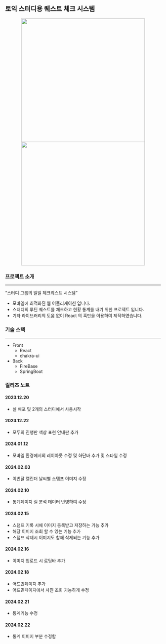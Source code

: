 ## 토익 스터디용 퀘스트 체크 시스템

<div align=center>

<img src="https://velog.velcdn.com/images/dpwns108/post/db29d7d7-fc60-499e-bf48-4d80ce774a15/image.png" width="400px" height="" >

<img src="https://velog.velcdn.com/images/dpwns108/post/2231698e-3193-4446-90ca-9a786e5ca712/image.png" width="400px" height="">

</div>



### 프로젝트 소개

---

“스터디 그룹의 일일 체크리스트 시스템”

- 모바일에 최적화된 웹 어플리케이션 입니다.
- 스터디의 루틴 퀘스트를 체크하고 현황 통계를 내기 위한 프로젝트 입니다.
- 기타 라이브러리의 도움 없이 React 의 훅만을 이용하여 제작하였습니다.


### 기술 스택
---
- Front
    - React
    - chakra-ui
- Back
    - FireBase
    - SpringBoot


### 릴리즈 노트 

#### 2023.12.20
- 실 배포 및 2개의 스터디에서 사용시작

#### 2023.12.22 
- 모두의 진행판 색상 표현 안내판 추가 

#### 2024.01.12
- 모바일 환경에서의 레이아웃 수정 및 하단바 추가 및 스타일 수정 

#### 2024.02.03
- 이번달 캘린더 날씨별 스템프 이미지 수정

#### 2024.02.10
- 통계페이지 실 분석 데이터 반영하여 수정


#### 2024.02.15
- 스탬프 기록 시에 이미지 등록받고 저장하는 기능 추가 
- 해당 이미지 조회 할 수 있는 기능 추가 
- 스탬프 삭제시 이미지도 함께 삭제되는 기능 추가 

#### 2024.02.16
- 이미지 업로드 시 로딩바 추가

#### 2024.02.18 
- 어드민페이지 추가
- 어드민페이지에서 사진 조회 가능하게 수정 

#### 2024.02.21
- 통계기능 수정 

#### 2024.02.22
- 통계 이미지 부분 수정함
